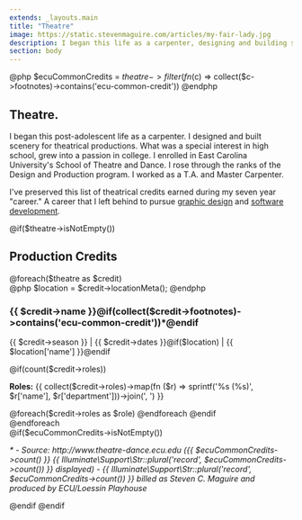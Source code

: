 ```yaml
---
extends: _layouts.main
title: "Theatre"
image: https://static.stevenmaguire.com/articles/my-fair-lady.jpg
description: I began this life as a carpenter, designing and building scenery for theatrical productions.
section: body
---
```


@php
    $ecuCommonCredits = $theatre->filter(fn ($c) => collect($c->footnotes)->contains('ecu-common-credit'))
@endphp

<section class="intro">
    <div class="container">
        <h1>Theatre<span class="dot">.</span></h1>
        <div class="intro-content">
            <p>I began this post-adolescent life as a carpenter. I designed and built scenery for theatrical productions. What was a special interest in high school, grew into a passion in college. I enrolled in East Carolina University's School of Theatre and Dance. I rose through the ranks of the Design and Production program. I worked as a T.A. and Master Carpenter.</p>
            <p>I've preserved this list of theatrical credits earned during my seven year "career." A career that I left behind to pursue <a href="/artwork">graphic design</a> and <a href="/open-source">software development</a>.</p>
        </div>
    </div>
</section>
@if($theatre->isNotEmpty())
<section id="opensource" class="accent content">
    <div class="container">
        <h2>Production Credits</h2>
        @foreach($theatre as $credit)
        <article>
        @php
            $location = $credit->locationMeta();
        @endphp
        <h3>{{ $credit->name }}@if(collect($credit->footnotes)->contains('ecu-common-credit'))*@endif</h3>
        <p>{{ $credit->season }} | {{ $credit->dates }}@if($location) | {{ $location['name'] }}@endif</p>
        @if(count($credit->roles))
        <p><strong>Roles:</strong> {{ collect($credit->roles)->map(fn ($r) => sprintf('%s (%s)', $r['name'], $r['department']))->join(', ') }}</p>
        @foreach($credit->roles as $role)
        <script type="application/ld+json">
        {
            "@context": "http://schema.org",
            "@type": "TheaterEvent",
            "name": "{{ $credit->name }}",
            "startDate": "{{ $credit->open_date }}",
            "endDate": "{{ $credit->close_date }}",
            "workPerformed": {
                "@type": "CreativeWork",
                "name": "{{ $credit->name }}"
            },
            @if($location)
            "location": {
                "@type": "Place",
                "name": "{{ $location['name'] }}",
                "address": {
                    "@type": "PostalAddress",
                    "streetAddress": "{{ $location['street_address'] }}",
                    "addressLocality": "{{ $location['locality'] }}",
                    "postalCode": "{{ $location['postal_code'] }}",
                    "addressRegion": "{{ $location['region'] }}",
                    "addressCountry": "{{ $location['country'] }}"
                }
            },
            @endif
            "contributor": {
                "@context": "http://schema.org",
                "@type": "Person",
                "image": "https://static.stevenmaguire.com/headshot-201603.jpg",
                "jobTitle": "{{$credit->name}} ({{ $credit->department }})",
                "name": "Steven Maguire",
                "description": "{{$credit->name}} ({{ $credit->department }})"
            }
        }
        </script>
        @endforeach
        @endif
        </article>
        @endforeach
    </div>
</section>
@if($ecuCommonCredits->isNotEmpty())
<section class="accent content">
    <div class="container">
        <p><em>* - Source: http://www.theatre-dance.ecu.edu ({{ $ecuCommonCredits->count() }} {{ Illuminate\Support\Str::plural('record', $ecuCommonCredits->count()) }} displayed) - {{ Illuminate\Support\Str::plural('record', $ecuCommonCredits->count()) }} billed as Steven C. Maguire and produced by ECU/Loessin Playhouse</em></p>
    </div>
</section>
@endif
@endif
